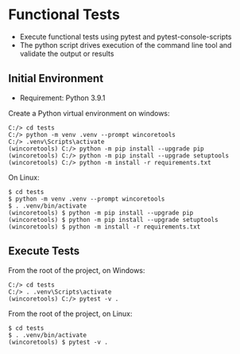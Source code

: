 # Functional Tests

* Execute functional tests using pytest and pytest-console-scripts
* The python script drives execution of the command line tool and validate the output or results

## Initial Environment

* Requirement: Python 3.9.1

Create a Python virtual environment on windows:

```
C:/> cd tests
C:/> python -m venv .venv --prompt wincoretools
C:/> .venv\Scripts\activate
(wincoretools) C:/> python -m pip install --upgrade pip
(wincoretools) C:/> python -m pip install --upgrade setuptools
(wincoretools) C:/> python -m install -r requirements.txt
```

On Linux:

```
$ cd tests
$ python -m venv .venv --prompt wincoretools
$ . .venv/bin/activate
(wincoretools) $ python -m pip install --upgrade pip
(wincoretools) $ python -m pip install --upgrade setuptools
(wincoretools) $ python -m install -r requirements.txt
```

## Execute Tests

From the root of the project, on Windows:

```
C:/> cd tests
C:/> . .venv\Scripts\activate
(wincoretools) C:/> pytest -v .
```

From the root of the project, on Linux:

```
$ cd tests
$ . .venv/bin/activate
(wincoretools) $ pytest -v .
```
